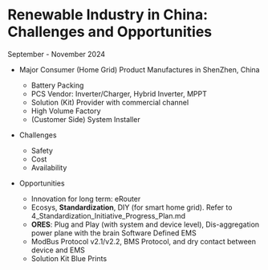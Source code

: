 # Renewable Industry in China: Challenges and Opportunities

September - November 2024

- Major Consumer (Home Grid) Product Manufactures in ShenZhen, China
  - Battery Packing
  - PCS Vendor: Inverter/Charger, Hybrid Inverter, MPPT
  - Solution (Kit) Provider with commercial channel
  - High Volume Factory
  - (Customer Side) System Installer

- Challenges  
  - Safety
  - Cost
  - Availability 

- Opportunities  
  - Innovation for long term: eRouter
  - Ecosys, **Standardization**, DIY (for smart home grid). Refer to 4_Standardization_Initiative_Progress_Plan.md
  - **ORES**: Plug and Play (with system and device level), Dis-aggregation power plane with the brain Software Defined EMS
  - ModBus Protocol v2.1/v2.2, BMS Protocol, and dry contact between device and EMS
  - Solution Kit Blue Prints

